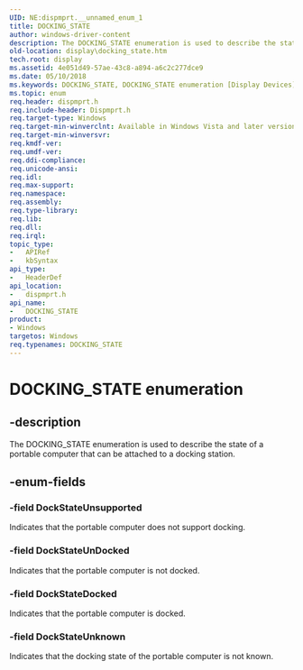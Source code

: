 ```yaml
---
UID: NE:dispmprt.__unnamed_enum_1
title: DOCKING_STATE
author: windows-driver-content
description: The DOCKING_STATE enumeration is used to describe the state of a portable computer that can be attached to a docking station.
old-location: display\docking_state.htm
tech.root: display
ms.assetid: 4e051d49-57ae-43c8-a894-a6c2c277dce9
ms.date: 05/10/2018
ms.keywords: DOCKING_STATE, DOCKING_STATE enumeration [Display Devices], DmEnums_1a20e5b4-8df9-4298-8661-d7697d99e139.xml, DockStateDocked, DockStateUnDocked, DockStateUnknown, DockStateUnsupported, display.docking_state, dispmprt/DOCKING_STATE, dispmprt/DockStateDocked, dispmprt/DockStateUnDocked, dispmprt/DockStateUnknown, dispmprt/DockStateUnsupported
ms.topic: enum
req.header: dispmprt.h
req.include-header: Dispmprt.h
req.target-type: Windows
req.target-min-winverclnt: Available in Windows Vista and later versions of the Windows operating systems.
req.target-min-winversvr: 
req.kmdf-ver: 
req.umdf-ver: 
req.ddi-compliance: 
req.unicode-ansi: 
req.idl: 
req.max-support: 
req.namespace: 
req.assembly: 
req.type-library: 
req.lib: 
req.dll: 
req.irql: 
topic_type:
-	APIRef
-	kbSyntax
api_type:
-	HeaderDef
api_location:
-	dispmprt.h
api_name:
-	DOCKING_STATE
product:
- Windows
targetos: Windows
req.typenames: DOCKING_STATE
---
```


# DOCKING_STATE enumeration


## -description


The DOCKING_STATE enumeration is used to describe the state of a portable computer that can be attached to a docking station.


## -enum-fields




### -field DockStateUnsupported

Indicates that the portable computer does not support docking.


### -field DockStateUnDocked

Indicates that the portable computer is not docked.


### -field DockStateDocked

Indicates that the portable computer is docked.


### -field DockStateUnknown

Indicates that the docking state of the portable computer is not known.

